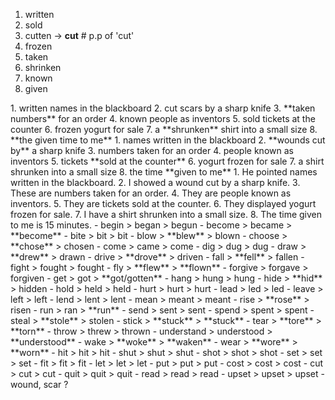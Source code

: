 1. written
2. sold
3. cutten
-> **cut** # p.p of 'cut'
4. frozen
5. taken
6. shrinken
7. known
8. given
</hr>
1. written names in the blackboard
2. cut scars by a sharp knife
3. **taken numbers** for an order
4. known people as inventors
5. sold tickets at the counter
6. frozen yogurt for sale
7. a **shrunken** shirt into a small size
8. **the given time to me**
</hr> 
1. names written in the blackboard
2. **wounds cut by** a sharp knife
3. numbers taken for an order
4. people known as inventors
5. tickets **sold at the counter**
6. yogurt frozen for sale
7. a shirt shrunken into a small size
8. the time **given to me**
</hr>
1. He pointed names written in the blackboard.
2. I showed a wound cut by a sharp knife.
3. These are numbers taken for an order.
4. They are people known as inventors.
5. They are tickets sold at the counter.
6. They displayed yogurt frozen for sale.
7. I have a shirt shrunken into a small size.
8. The time given to me is 15 minutes.
</hr>
- begin > began > begun
- become > became > **become**
- bite > bit > bit
- blow > **blew** > blown
- choose > **chose** > chosen
- come > came > come
- dig > dug > dug
- draw > **drew** > drawn
- drive > **drove** > driven
- fall > **fell** > fallen
- fight > fought > fought
- fly > **flew** > **flown**
- forgive > forgave > forgiven
- get > got > **got/gotten**
- hang > hung > hung
- hide > **hid** > hidden
- hold > held > held
- hurt > hurt > hurt
- lead > led > led
- leave > left > left
- lend > lent > lent
- mean > meant > meant
- rise > **rose** > risen
- run > ran > **run**
- send > sent > sent
- spend > spent > spent
- steal > **stole** > stolen
- stick > **stuck** > **stuck**
- tear > **tore** > **torn**
- throw > threw > thrown
- understand > understood > **understood**
- wake > **woke** > **waken**
- wear > **wore** > **worn**
</hr>
- hit > hit > hit
- shut > shut > shut
- shot > shot > shot
- set > set > set
- fit > fit > fit
- let > let > let
- put > put > put
- cost > cost > cost
- cut > cut > cut
- quit > quit > quit
- read > read > read
- upset > upset > upset
</hr>
- wound, scar ?  
